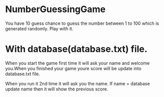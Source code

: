 # NumberGuessingGame
 You have 10 guess chance to guess the number between 1 to 100 which is generated randomly. Play with it. 
# With database(database.txt) file.
When you start the game first time it will ask your name and welcome you.When you finished your game youre score will be update into database.txt file.

When you run it 2nd time it will ask you the name. If name = database update name then it will show the previous score.
